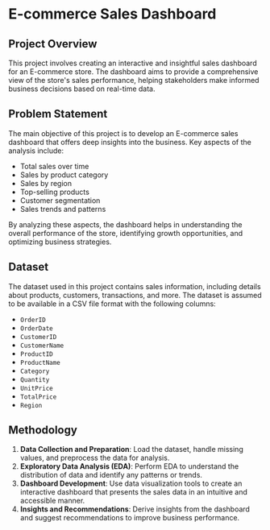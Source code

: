 
# E-commerce Sales Dashboard

## Project Overview

This project involves creating an interactive and insightful sales dashboard for an E-commerce store. The dashboard aims to provide a comprehensive view of the store's sales performance, helping stakeholders make informed business decisions based on real-time data.

## Problem Statement

The main objective of this project is to develop an E-commerce sales dashboard that offers deep insights into the business. Key aspects of the analysis include:

- Total sales over time
- Sales by product category
- Sales by region
- Top-selling products
- Customer segmentation
- Sales trends and patterns

By analyzing these aspects, the dashboard helps in understanding the overall performance of the store, identifying growth opportunities, and optimizing business strategies.

## Dataset

The dataset used in this project contains sales information, including details about products, customers, transactions, and more. The dataset is assumed to be available in a CSV file format with the following columns:

- `OrderID`
- `OrderDate`
- `CustomerID`
- `CustomerName`
- `ProductID`
- `ProductName`
- `Category`
- `Quantity`
- `UnitPrice`
- `TotalPrice`
- `Region`

## Methodology

1. **Data Collection and Preparation**: Load the dataset, handle missing values, and preprocess the data for analysis.
2. **Exploratory Data Analysis (EDA)**: Perform EDA to understand the distribution of data and identify any patterns or trends.
3. **Dashboard Development**: Use data visualization tools to create an interactive dashboard that presents the sales data in an intuitive and accessible manner.
4. **Insights and Recommendations**: Derive insights from the dashboard and suggest recommendations to improve business performance.
